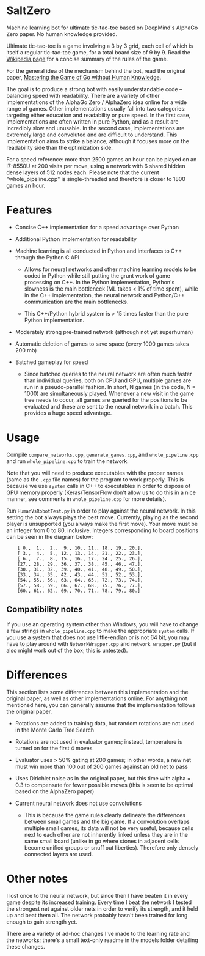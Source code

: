 SaltZero
=======

Machine learning bot for ultimate tic-tac-toe based on DeepMind's AlphaGo Zero paper. No human knowledge provided.

Ultimate tic-tac-toe is a game involving a 3 by 3 grid, each cell of which is itself a regular tic-tac-toe game, for a total board size of 9 by 9. Read the [Wikipedia page](https://en.wikipedia.org/wiki/Ultimate_tic-tac-toe) for a concise summary of the rules of the game.

For the general idea of the mechanism behind the bot, read the original paper, [Mastering the Game of Go without Human Knowledge](https://discovery.ucl.ac.uk/id/eprint/10045895/1/agz_unformatted_nature.pdf).

The goal is to produce a strong bot with easily understandable code – balancing speed with readability. There are a variety of other implementations of the AlphaGo Zero / AlphaZero idea online for a wide range of games. Other implementations usually fall into two categories: targeting either education and readability or pure speed. In the first case, implementations are often written in pure Python, and as a result are incredibly slow and unusable. In the second case, implementations are extremely large and convoluted and are difficult to understand. This implementation aims to strike a balance, although it focuses more on the readability side than the optimization side.

For a speed reference: more than 2500 games an hour can be played on an i7-8550U at 200 visits per move, using a network with 6 shared hidden dense layers of 512 nodes each. Please note that the current "whole_pipeline.cpp" is single-threaded and therefore is closer to 1800 games an hour.

# Features

- Concise C++ implementation for a speed advantage over Python

- Additional Python implementation for readability

- Machine learning is all conducted in Python and interfaces to C++ through the Python C API

    - Allows for neural networks and other machine learning models to be coded in Python while still putting the grunt work of game processing on C++. In the Python implementation, Python's slowness is the main bottleneck (ML takes < 1% of time spent), while in the C++ implementation, the neural network and Python/C++ communication are the main bottlenecks.

    - This C++/Python hybrid system is > 15 times faster than the pure Python implementation.

- Moderately strong pre-trained network (although not yet superhuman)

- Automatic deletion of games to save space (every 1000 games takes 200 mb)

- Batched gameplay for speed

    - Since batched queries to the neural network are often much faster than individual queries, both on CPU and GPU, multiple games are run in a pseudo-parallel fashion. In short, N games (in the code, N = 1000) are simultaneously played. Whenever a new visit in the game tree needs to occur, all games are queried for the positions to be evaluated and these are sent to the neural network in a batch. This provides a huge speed advantage. 

# Usage

Compile `compare_networks.cpp`, `generate_games.cpp`, and `whole_pipeline.cpp` and run `whole_pipeline.cpp` to train the network. 

Note that you will need to produce executables with the proper names (same as the `.cpp` file names) for the program to work properly. This is because we use `system` calls in C++ to executables in order to dispose of GPU memory properly (Keras/TensorFlow don't allow us to do this in a nice manner, see comments in `whole_pipeline.cpp` for more details).

Run `HumanVsRobotTest.py` in order to play against the neural network. In this setting the bot always plays the best move. Currently, playing as the second player is unsupported (you always make the first move). Your move must be an integer from 0 to 80, inclusive. Integers corresponding to board positions can be seen in the diagram below: 


		[ 0.,  1.,  2.,  9., 10., 11., 18., 19., 20.],
		[ 3.,  4.,  5., 12., 13., 14., 21., 22., 23.],
		[ 6.,  7.,  8., 15., 16., 17., 24., 25., 26.],
		[27., 28., 29., 36., 37., 38., 45., 46., 47.],
		[30., 31., 32., 39., 40., 41., 48., 49., 50.],
		[33., 34., 35., 42., 43., 44., 51., 52., 53.],
		[54., 55., 56., 63., 64., 65., 72., 73., 74.],
		[57., 58., 59., 66., 67., 68., 75., 76., 77.],
		[60., 61., 62., 69., 70., 71., 78., 79., 80.]

## Compatibility notes

If you use an operating system other than Windows, you will have to change a few strings in `whole_pipeline.cpp` to make the appropriate `system` calls. If you use a system that does not use little-endian or is not 64 bit, you may have to play around with `NetworkWrapper.cpp` and `network_wrapper.py` (but it also might work out of the box; this is untested).

# Differences

This section lists some differences between this implementation and the original paper, as well as other implementations online. For anything not mentioned here, you can generally assume that the implementation follows the original paper.

- Rotations are added to training data, but random rotations are not used in the Monte Carlo Tree Search

- Rotations are not used in evaluator games; instead, temperature is turned on for the first 4 moves

- Evaluator uses > 50% gating at 200 games; in other words, a new net must win more than 100 out of 200 games against an old net to pass

- Uses Dirichlet noise as in the original paper, but this time with alpha = 0.3 to compensate for fewer possible moves (this is seen to be optimal based on the AlphaZero paper)

- Current neural network does not use convolutions

    - This is because the game rules clearly delineate the differences between small games and the big game. If a convolution overlaps multiple small games, its data will not be very useful, because cells next to each other are not inherently linked unless they are in the same small board (unlike in go where stones in adjacent cells become unified groups or snuff out liberties). Therefore only densely connected layers are used.

# Other notes

I lost once to the neural network, but since then I have beaten it in every game despite its increased training. Every time I beat the network I tested the strongest net against older nets in order to verify its strength, and it held up and beat them all. The network probably hasn't been trained for long enough to gain strength yet. 

There are a variety of ad-hoc changes I've made to the learning rate and the networks; there's a small text-only readme in the models folder detailing these changes.
